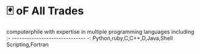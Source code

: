 # 🃏 oF All Trades

computerphile with expertise in multiple programming languages including :-
------------------------------ -:
Python,ruby,C,C++,D,Java,Shell Scripting,Fortran
